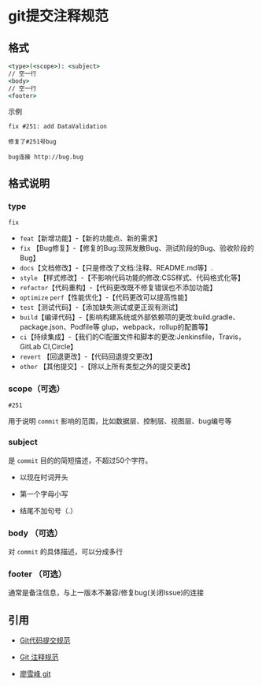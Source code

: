 # git提交注释规范

## 格式

``` cmd
<type>(<scope>): <subject>
// 空一行
<body>
// 空一行
<footer>
```

示例

```
fix #251: add DataValidation

修复了#251号bug

bug连接 http://bug.bug

```

## 格式说明

### type

`fix`

* `feat`【新增功能】-【新的功能点、新的需求】
* `fix` 【Bug修复】-【修复的Bug:现网发散Bug、测试阶段的Bug、验收阶段的Bug】
* `docs`【文档修改】-【只是修改了文档:注释、README.md等】.
* `style` 【样式修改】-【不影响代码功能的修改:CSS样式、代码格式化等】
* `refactor`【代码重构】-【代码更改既不修复错误也不添加功能】
* `optimize` `perf`【性能优化】-【代码更改可以提高性能】
* `test`【测试代码】-【添加缺失测试或更正现有测试】
* `build`【编译代码】-【影响构建系统或外部依赖项的更改:build.gradle、package.json、Podfile等 glup，webpack，rollup的配置等】
* `ci`【持续集成】-【我们的CI配置文件和脚本的更改:Jenkinsfile，Travis，GitLab CI,Circle】
* `revert` 【回退更改】-【代码回退提交更改】
* `other` 【其他提交】-【除以上所有类型之外的提交更改】

### scope（可选）

`#251`

用于说明 `commit` 影响的范围，比如数据层、控制层、视图层、bug编号等

### subject

是 `commit` 目的的简短描述，不超过50个字符。

* 以现在时词开头

* 第一个字母小写

* 结尾不加句号（.）

### body （可选）

对 `commit` 的具体描述，可以分成多行

### footer （可选）

通常是备注信息，与上一版本不兼容/修复bug(关闭Issue)的连接

## 引用

* [Git代码提交规范](https://blog.csdn.net/weixin_34067049/article/details/91474127)

* [Git 注释规范](https://blog.csdn.net/m0_37726449/article/details/90901611)

* [廖雪峰 git](https://www.liaoxuefeng.com/wiki/896043488029600)